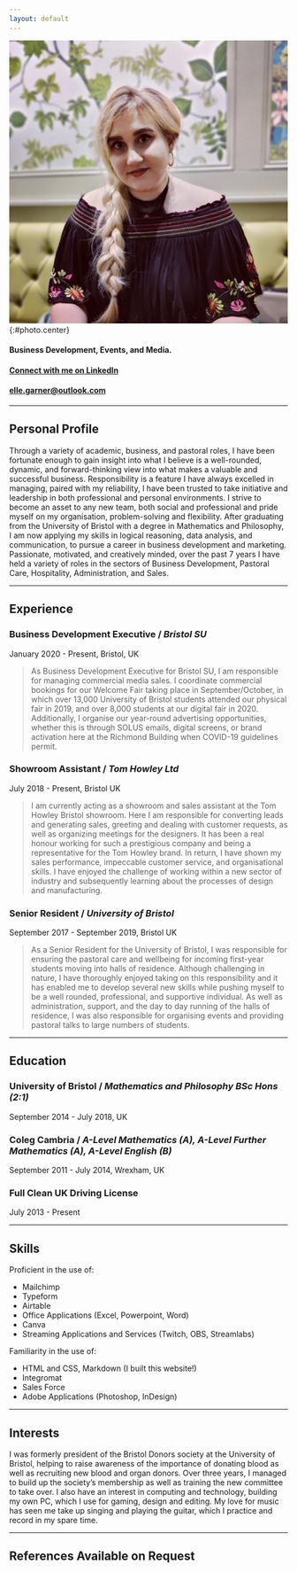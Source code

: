 ```yaml
---
layout: default
---
```

![Elle Garner](assets/ElleGarnerPhoto.jpg){:#photo.center}  

#### **Business Development, Events, and Media.**  
#### [Connect with me on LinkedIn](https://www.linkedin.com/in/ellegarner/)  
#### [elle.garner@outlook.com](mailto:elle.garner@outlook.com)

<hr>

## **Personal Profile**

Through a variety of academic, business, and pastoral roles, I have been fortunate enough to gain insight into what I believe is a well-rounded, dynamic, and forward-thinking view into what makes a valuable and successful business. Responsibility is a feature I have always excelled in managing, paired with my reliability, I have been trusted to take initiative and leadership in both professional and personal environments. I strive to become an asset to any new team, both social and professional and pride myself on my organisation, problem-solving and flexibility. After graduating from the University of Bristol with a degree in Mathematics and Philosophy, I am now applying my skills in logical reasoning, data analysis, and communication, to pursue a career in business development and marketing. 
Passionate, motivated, and creatively minded, over the past 7 years I have held a variety of roles in the sectors of Business Development, Pastoral Care, Hospitality, Administration, and Sales.

<hr>

## **Experience**
### **Business Development Executive** / *Bristol SU*
January 2020 - Present, Bristol, UK
> As Business Development Executive for Bristol SU, I am responsible for managing commercial media sales. I coordinate commercial bookings for our Welcome Fair taking place in September/October, in which over 13,000 University of Bristol students attended our physical fair in 2019, and over 8,000 students at our digital fair in 2020. Additionally, I organise our year-round advertising opportunities, whether this is through SOLUS emails, digital screens, or brand activation here at the Richmond Building when COVID-19 guidelines permit.

### **Showroom Assistant** / *Tom Howley Ltd*
July 2018 - Present, Bristol UK
> I am currently acting as a showroom and sales assistant at the Tom Howley Bristol showroom. Here I am responsible for converting leads and generating sales, greeting and dealing with customer requests, as well as organizing meetings for the designers. It has been a real honour working for such a prestigious company and being a representative for the Tom Howley brand. In return, I have shown my sales performance, impeccable customer service, and organisational skills. I have enjoyed the challenge of working within a new sector of industry and subsequently learning about the processes of design and manufacturing.

### **Senior Resident** / *University of Bristol*
September 2017 - September 2019, Bristol UK
> As a Senior Resident for the University of Bristol, I was responsible for ensuring the pastoral care and wellbeing for incoming first-year students moving into halls of residence. Although challenging in nature, I have thoroughly enjoyed taking on this responsibility and it has enabled me to develop several new skills while pushing myself to be a well rounded, professional, and supportive individual. As well as administration, support, and the day to day running of the halls of residence, I was also responsible for organising events and providing pastoral talks to large numbers of students.

<hr> 

## **Education**
### **University of Bristol** / *Mathematics and Philosophy BSc Hons (2:1)*
September 2014 - July 2018, UK

### **Coleg Cambria** / *A-Level Mathematics (A), A-Level Further Mathematics (A), A-Level English (B)*
September 2011 - July 2014, Wrexham, UK

### **Full Clean UK Driving License**
July 2013 - Present

<hr>

## **Skills**
Proficient in the use of:
- Mailchimp 
- Typeform
- Airtable
- Office Applications (Excel, Powerpoint, Word)
- Canva
- Streaming Applications and Services (Twitch, OBS, Streamlabs)

Familiarity in the use of:
- HTML and CSS, Markdown (I built this website!)
- Integromat
- Sales Force
- Adobe Applications (Photoshop, InDesign)

<hr>

## **Interests**
I was formerly president of the Bristol Donors society at the University of Bristol, helping to raise awareness of the importance of donating blood as well as recruiting new blood and organ donors. Over three years, I managed to build up the society’s membership as well as training the new committee to take over. I also have an interest in computing and technology, building my own PC, which I use for gaming, design and editing. My love for music has seen me take up singing and playing the guitar, which I practice and record in my spare time. 

<hr>

## **References Available on Request**